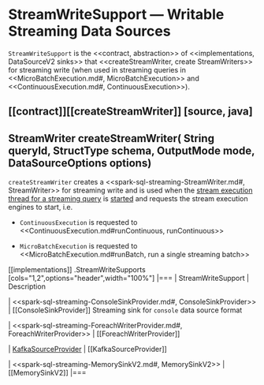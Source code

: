 # StreamWriteSupport &mdash; Writable Streaming Data Sources

`StreamWriteSupport` is the <<contract, abstraction>> of <<implementations, DataSourceV2 sinks>> that <<createStreamWriter, create StreamWriters>> for streaming write (when used in streaming queries in <<MicroBatchExecution.md#, MicroBatchExecution>> and <<ContinuousExecution.md#, ContinuousExecution>>).

[[contract]][[createStreamWriter]]
[source, java]
----
StreamWriter createStreamWriter(
  String queryId,
  StructType schema,
  OutputMode mode,
  DataSourceOptions options)
----

`createStreamWriter` creates a <<spark-sql-streaming-StreamWriter.md#, StreamWriter>> for streaming write and is used when the [stream execution thread for a streaming query](StreamExecution.md#queryExecutionThread) is [started](StreamExecution.md#start) and requests the stream execution engines to start, i.e.

* `ContinuousExecution` is requested to <<ContinuousExecution.md#runContinuous, runContinuous>>

* `MicroBatchExecution` is requested to <<MicroBatchExecution.md#runBatch, run a single streaming batch>>

[[implementations]]
.StreamWriteSupports
[cols="1,2",options="header",width="100%"]
|===
| StreamWriteSupport
| Description

| <<spark-sql-streaming-ConsoleSinkProvider.md#, ConsoleSinkProvider>>
| [[ConsoleSinkProvider]] Streaming sink for `console` data source format

| <<spark-sql-streaming-ForeachWriterProvider.md#, ForeachWriterProvider>>
| [[ForeachWriterProvider]]

| [KafkaSourceProvider](datasources/kafka/KafkaSourceProvider.md)
| [[KafkaSourceProvider]]

| <<spark-sql-streaming-MemorySinkV2.md#, MemorySinkV2>>
| [[MemorySinkV2]]
|===
